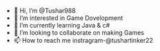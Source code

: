- 👋 Hi, I’m @Tushar988
- 👀 I’m interested in Game Dovelopment
- 🌱 I’m currently learning Java & c#
- 💞️ I’m looking to collaborate on making Games
- 📫 How to reach me instragram-@tushartinker22

<!---
Tushar988/Tushar988 is a ✨ special ✨ repository because its `README.md` (this file) appears on your GitHub profile.
You can click the Preview link to take a look at your changes.
--->
